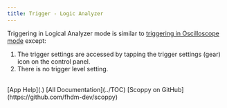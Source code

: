 ```yaml
---
title: Trigger - Logic Analyzer
---
```


Triggering in Logical Analyzer mode is similar to [triggering in Oscilloscope mode](Trigger-Oscilloscope) except:
1. The trigger settings are accessed by tapping the trigger settings (gear) icon on the
control panel.
2. There is no trigger level setting.


<br>
[App Help](.)     
[All Documentation](../TOC)         
[Scoppy on GitHub](https://github.com/fhdm-dev/scoppy)
